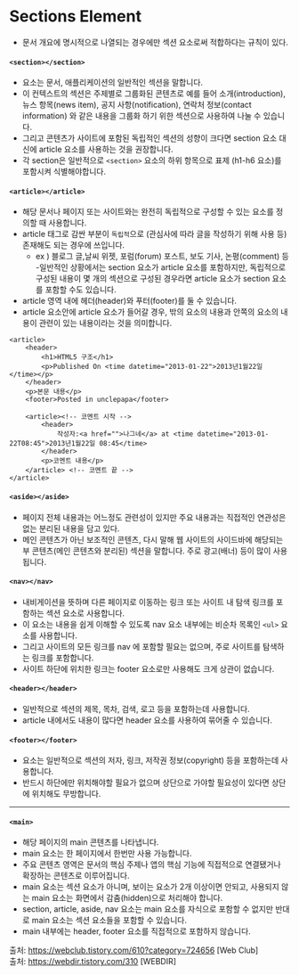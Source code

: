 # Sections Element
- 문서 개요에 명시적으로 나열되는 경우에만 섹션 요소로써 적합하다는 규칙이 있다.


#### `<section></section>`
- 요소는 문서, 애플리케이션의 일반적인 섹션을 말합니다.
- 이 컨텍스트의 섹션은 주제별로 그룹화된 콘텐츠로 예를 들어 소개(introduction), 뉴스 항목(news item), 공지 사항(notification), 연락처 정보(contact information) 와 같은 내용을 그룹화 하기 위한 섹션으로 사용하여 나눌 수 있습니다.
- 그리고 콘텐츠가 사이트에 포함된 독립적인 섹션의 성향이 크다면 section 요소 대신에 article 요소를 사용하는 것을 권장합니다.
- 각 section은 일반적으로 `<section>` 요소의 하위 항목으로 표제 (h1-h6 요소)를 포함시켜 식별해야합니다.

#### `<article></article>`
- 해당 문서나 페이지 또는 사이트와는 완전히 독립적으로 구성할 수 있는 요소를 정의할 때 사용합니다.
- article 태그로 감싼 부분이 `독립적`으로 (관심사에 따라 글을 작성하기 위해 사용 등) 존재해도 되는 경우에 쓰입니다.
  - ex ) 블로그 글,날씨 위젯, 포럼(forum) 포스트, 보도 기사, 논평(comment) 등
-일반적인 상황에서는 section 요소가 article 요소를 포함하지만, 독립적으로 구성된 내용이 몇 개의 섹션으로 구성된 경우라면 article 요소가 section 요소를 포함할 수도 있습니다.
- article 영역 내에 헤더(header)와 푸터(footer)를 둘 수 있습니다.
- article 요소안에 article 요소가 들어갈 경우, 밖의 요소의 내용과 안쪽의 요소의 내용이 관련이 있는 내용이라는 것을 의미합니다.
```
<article>
    <header>
        <h1>HTML5 구조</h1>
        <p>Published On <time datetime="2013-01-22">2013년1월22일</time></p>
    </header>
    <p>본문 내용</p>
    <footer>Posted in unclepapa</footer>

    <article><!-- 코멘트 시작 -->
        <header>
            작성자:<a href="">나그네</a> at <time datetime="2013-01-22T08:45">2013년1월22일 08:45</time>
        </header>
        <p>코멘트 내용</p>
    </article> <!-- 코멘트 끝 -->
</article>
```

#### `<aside></aside>`
- 페이지 전체 내용과는 어느정도 관련성이 있지만 주요 내용과는 직접적인 연관성은 없는 분리된 내용을 담고 있다.
- 메인 콘텐츠가 아닌 보조적인 콘텐츠, 다시 말해 웹 사이트의 사이드바에 해당되는 부 콘텐츠(메인 콘텐츠와 분리된) 섹션을 말합니다. 주로 광고(배너) 등이 많이 사용됩니다.

#### `<nav></nav>`
- 내비게이션을 뜻하며 다른 페이지로 이동하는 링크 또는 사이트 내 탐색 링크를 포함하는 섹션 요소로 사용합니다.
- 이 요소는 내용을 쉽게 이해할 수 있도록 nav 요소 내부에는 비순차 목록인 `<ul>` 요소를 사용합니다.
- 그리고 사이트의 모든 링크를 nav 에 포함할 필요는 없으며, 주로 사이트를 탐색하는 링크를 포함합니다.
- 사이트 하단에 위치한 링크는 footer 요소로만 사용해도 크게 상관이 없습니다.

#### `<header></header>`
- 일반적으로 섹션의 제목, 목차, 검색, 로고 등을 포함하는데 사용합니다.
- article 내에서도 내용이 많다면 header 요소를 사용하여 묶어줄 수 있습니다.

#### `<footer></footer>`
- 요소는 일반적으로 섹션의 저자, 링크, 저작권 정보(copyright) 등을 포함하는데 사용합니다.
- 반드시 하단에만 위치해야할 필요가 없으며 상단으로 가야할 필요성이 있다면 상단에 위치해도 무방합니다.

---

#### `<main>`
- 해당 페이지의 main 콘텐츠를 나타냅니다.
- main 요소는 한 페이지에서 한번만 사용 가능합니다.
- 주요 콘텐츠 영역은 문서의 핵심 주제나 앱의 핵심 기능에 직접적으로 연결됐거나 확장하는 콘텐츠로 이루어집니다.
- main 요소는 섹션 요소가 아니며, 보이는 요소가 2개 이상이면 안되고, 사용되지 않는 main 요소는 화면에서 감춤(hidden)으로 처리해야 합니다.
- section, article, aside, nav 요소는 main 요소를 자식으로 포함할 수 없지만 반대로 main 요소는 섹션 요소들을 포함할 수 있습니다.
- main 내부에는 header, footer 요소를 직접적으로 포함하지 않습니다.






출처: https://webclub.tistory.com/610?category=724656 [Web Club]<br>
출처: https://webdir.tistory.com/310 [WEBDIR]
